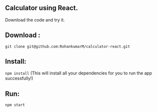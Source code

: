 Calculator using React.
----

Download the code and try it. 

Download : 
---

`git clone git@github.com:RohankumarM/calculator-react.git`

Install:
---

`npm install` 
(This will install all your dependencies for you to run the app successfully!)


Run:
---

`npm start`


